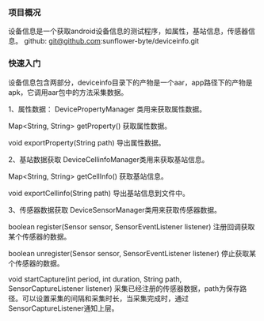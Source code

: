 ### 项目概况
设备信息是一个获取android设备信息的测试程序，如属性，基站信息，传感器信息。
github: git@github.com:sunflower-byte/deviceinfo.git

### 快速入门
设备信息包含两部分，deviceinfo目录下的产物是一个aar，app路径下的产物是apk，它调用aar包中的方法采集数据。

1、属性数据：
DevicePropertyManager 类用来获取属性数据。

Map<String, String> getProperty() 获取属性数据。

void exportProperty(String path) 导出属性数据。
 
2、基站数据获取
DeviceCellinfoManager类用来获取基站信息。

Map<String, String> getCellInfo() 获取基站信息。

void exportCellinfo(String path) 导出基站信息到文件中。

3、传感器数据获取
DeviceSensorManager类用来获取传感器数据。

boolean register(Sensor sensor, SensorEventListener listener) 注册回调获取某个传感器的数据。

boolean unregister(Sensor sensor, SensorEventListener listener) 停止获取某个传感器的数据。

void startCapture(int period, int duration, String path, SensorCaptureListener listener) 采集已经注册的传感器数据，path为保存路径。可以设置采集的间隔和采集时长，当采集完成时，通过SensorCaptureListener通知上层。
